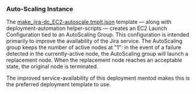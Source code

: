 ### Auto-Scaling Instance

The [make_jira-dc_EC2-autoscale.tmplt.json](/Templates/make_jira-dc_EC2-autoscale.tmplt.json) template &mdash; along with deployment-automation helper-scripts &mdash; creates an EC2 Launch Configuration tied to an AutoScaling Group. This configuration is intended primarily to improve the availability of the Jira service. The AutoScaling group keeps the number of active nodes at "1": in the event of a failure detected in the currently-active node, the AutoScaling group will launch a replacement node. When the replacement node reaches an acceptable state, the original node is terminated.

The improved service-availability of this deployment mentod makes this is the preferred deployment template to use.
